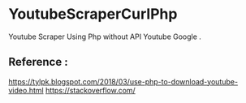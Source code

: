 # YoutubeScraperCurlPhp
Youtube Scraper Using Php without API Youtube Google .

## Reference : 
https://tylpk.blogspot.com/2018/03/use-php-to-download-youtube-video.html
https://stackoverflow.com/
